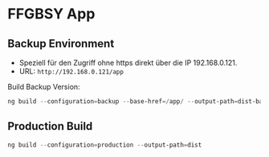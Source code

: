 # FFGBSY App

## Backup Environment

- Speziell für den Zugriff ohne https direkt über die IP 192.168.0.121.
- URL: `http://192.168.0.121/app`

Build Backup Version:

```ps1
ng build --configuration=backup --base-href=/app/ --output-path=dist-backup
```

## Production Build

```ps1
ng build --configuration=production --output-path=dist
```
